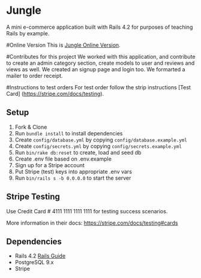 # Jungle

A mini e-commerce application built with Rails 4.2 for purposes of teaching Rails by example.

#Online Version
This is [Jungle Online Version](https://calm-chamber-47452.herokuapp.com/orders/3).

#Contributes for this project
We worked with this application, and contribute to create an admin category section, create models to user and reviews and views as well. We created an signup page and login too. We formarted a mailer to order receipt.

#Instructions to test orders
For test order follow the strip instructions [Test Card] (https://stripe.com/docs/testing).

## Setup

1. Fork & Clone
2. Run `bundle install` to install dependencies
3. Create `config/database.yml` by copying `config/database.example.yml`
4. Create `config/secrets.yml` by copying `config/secrets.example.yml`
5. Run `bin/rake db:reset` to create, load and seed db
6. Create .env file based on .env.example
7. Sign up for a Stripe account
8. Put Stripe (test) keys into appropriate .env vars
9. Run `bin/rails s -b 0.0.0.0` to start the server

## Stripe Testing

Use Credit Card # 4111 1111 1111 1111 for testing success scenarios.

More information in their docs: <https://stripe.com/docs/testing#cards>

## Dependencies

* Rails 4.2 [Rails Guide](http://guides.rubyonrails.org/v4.2/)
* PostgreSQL 9.x
* Stripe
